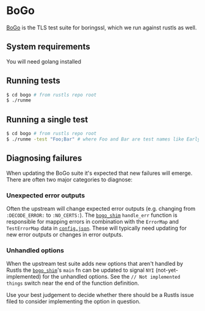 # BoGo

[BoGo](https://github.com/google/boringssl/tree/master/ssl/test) is the TLS test suite for boringssl, which we run against rustls as well.

## System requirements

You will need golang installed

## Running tests

```bash
$ cd bogo # from rustls repo root
$ ./runme
```

## Running a single test

```bash
$ cd bogo # from rustls repo root
$ ./runme -test "Foo;Bar" # where Foo and Bar are test names like EarlyData-Server-BadFinished-TLS13
```

## Diagnosing failures

When updating the BoGo suite it's expected that new failures will emerge. There
are often two major categories to diagnose:

### Unexpected error outputs

Often the upstream will change expected error outputs (e.g. changing from
`:DECODE_ERROR:` to `:NO_CERTS:`). The [`bogo_shim`][bogo_shim] `handle_err`
function is responsible for mapping errors in combination with the `ErrorMap`
and `TestErrorMap` data in [`config.json`][config.json]. These will typically
need updating for new error outputs or changes in error outputs.

[bogo_shim]: ../rustls/examples/internal/bogo_shim.rs
[config.json]: ./config.json

### Unhandled options

When the upstream test suite adds new options that aren't handled by Rustls the
[`bogo_shim`][bogo_shim]'s `main` fn can be updated to signal `NYI`
(not-yet-implemented) for the unhandled options. See the `// Not implemented
things` switch near the end of the function definition.

Use your best judgement to decide whether there should be a Rustls issue filed
to consider implementing the option in question.

